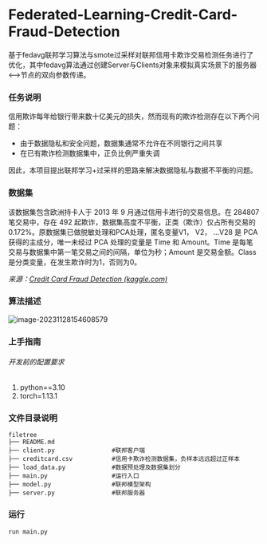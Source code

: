 # Federated-Learning-Credit-Card-Fraud-Detection

基于fedavg联邦学习算法与smote过采样对联邦信用卡欺诈交易检测任务进行了优化，其中fedavg算法通过创建Server与Clients对象来模拟真实场景下的服务器<-->节点的双向参数传递。

### 任务说明

信用欺诈每年给银行带来数十亿美元的损失，然而现有的欺诈检测存在以下两个问题：

- 由于数据隐私和安全问题，数据集通常不允许在不同银行之间共享
- 在已有欺诈检测数据集中，正负比例严重失调

因此，本项目提出联邦学习+过采样的思路来解决数据隐私与数据不平衡的问题。

### 数据集

该数据集包含欧洲持卡人于 2013 年 9 月通过信用卡进行的交易信息。在 284807 笔交易中，存在 492 起欺诈，数据集高度不平衡，正类（欺诈）仅占所有交易的 0.172%。原数据集已做脱敏处理和PCA处理，匿名变量V1， V2， ...V28 是 PCA 获得的主成分，唯一未经过 PCA 处理的变量是 Time 和 Amount。Time 是每笔交易与数据集中第一笔交易之间的间隔，单位为秒；Amount 是交易金额。Class 是分类变量，在发生欺诈时为1，否则为0。

*来源：[Credit Card Fraud Detection (kaggle.com)](https://www.kaggle.com/datasets/mlg-ulb/creditcardfraud/data)*

### 算法描述

![image-20231128154608579](https://github.com/magichjm/Federated-Learning-Credit-Card-Fraud-Detection-with-Pytorch/blob/master/process.png)

### 上手指南

###### 开发前的配置要求

1. python==3.10
2. torch=1.13.1

### 文件目录说明

```
filetree 
├── README.md
├── client.py                #联邦客户端
├── creditcard.csv           #信用卡欺诈检测数据集，负样本远远超过正样本
├── load_data.py             #数据预处理及数据集划分
├── main.py                  #运行入口
├── model.py                 #联邦模型架构
├── server.py                #联邦服务器
```

### 运行

```shell
run main.py
```

